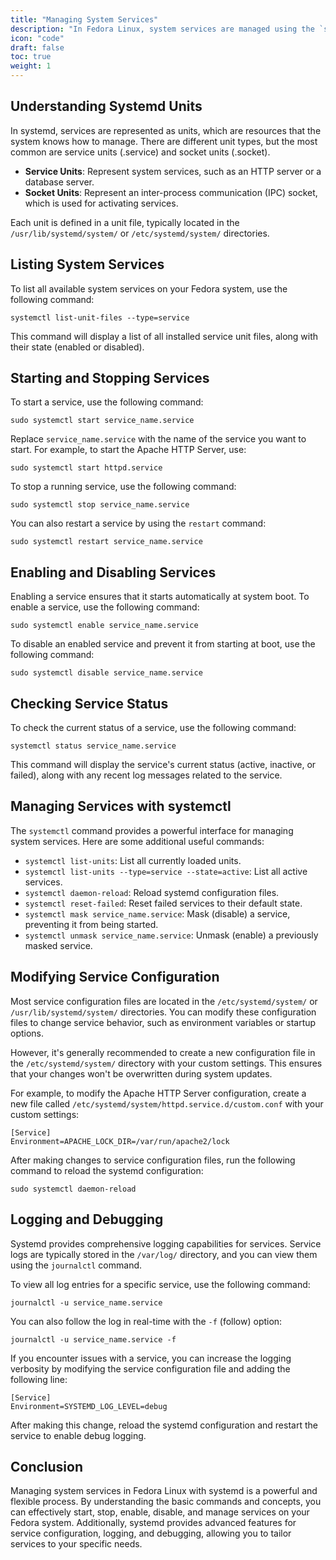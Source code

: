 ```yaml
---
title: "Managing System Services"
description: "In Fedora Linux, system services are managed using the `systemd` system and service manager. The `systemd` suite is responsible for initializing the system in the boot process and controlling system processes after boot. It provides a standard process for starting, stopping, restarting, enabling, and disabling system services."
icon: "code"
draft: false
toc: true
weight: 1
---
```


## Understanding Systemd Units

In systemd, services are represented as units, which are resources that the system knows how to manage. There are different unit types, but the most common are service units (.service) and socket units (.socket).

- **Service Units**: Represent system services, such as an HTTP server or a database server.
- **Socket Units**: Represent an inter-process communication (IPC) socket, which is used for activating services.

Each unit is defined in a unit file, typically located in the `/usr/lib/systemd/system/` or `/etc/systemd/system/` directories.

## Listing System Services

To list all available system services on your Fedora system, use the following command:

```
systemctl list-unit-files --type=service
```

This command will display a list of all installed service unit files, along with their state (enabled or disabled).

## Starting and Stopping Services

To start a service, use the following command:

```
sudo systemctl start service_name.service
```

Replace `service_name.service` with the name of the service you want to start. For example, to start the Apache HTTP Server, use:

```
sudo systemctl start httpd.service
```

To stop a running service, use the following command:

```
sudo systemctl stop service_name.service
```

You can also restart a service by using the `restart` command:

```
sudo systemctl restart service_name.service
```

## Enabling and Disabling Services

Enabling a service ensures that it starts automatically at system boot. To enable a service, use the following command:

```
sudo systemctl enable service_name.service
```

To disable an enabled service and prevent it from starting at boot, use the following command:

```
sudo systemctl disable service_name.service
```

## Checking Service Status

To check the current status of a service, use the following command:

```
systemctl status service_name.service
```

This command will display the service's current status (active, inactive, or failed), along with any recent log messages related to the service.

## Managing Services with systemctl

The `systemctl` command provides a powerful interface for managing system services. Here are some additional useful commands:

- `systemctl list-units`: List all currently loaded units.
- `systemctl list-units --type=service --state=active`: List all active services.
- `systemctl daemon-reload`: Reload systemd configuration files.
- `systemctl reset-failed`: Reset failed services to their default state.
- `systemctl mask service_name.service`: Mask (disable) a service, preventing it from being started.
- `systemctl unmask service_name.service`: Unmask (enable) a previously masked service.

## Modifying Service Configuration

Most service configuration files are located in the `/etc/systemd/system/` or `/usr/lib/systemd/system/` directories. You can modify these configuration files to change service behavior, such as environment variables or startup options.

However, it's generally recommended to create a new configuration file in the `/etc/systemd/system/` directory with your custom settings. This ensures that your changes won't be overwritten during system updates.

For example, to modify the Apache HTTP Server configuration, create a new file called `/etc/systemd/system/httpd.service.d/custom.conf` with your custom settings:

```
[Service]
Environment=APACHE_LOCK_DIR=/var/run/apache2/lock
```

After making changes to service configuration files, run the following command to reload the systemd configuration:

```
sudo systemctl daemon-reload
```

## Logging and Debugging

Systemd provides comprehensive logging capabilities for services. Service logs are typically stored in the `/var/log/` directory, and you can view them using the `journalctl` command.

To view all log entries for a specific service, use the following command:

```
journalctl -u service_name.service
```

You can also follow the log in real-time with the `-f` (follow) option:

```
journalctl -u service_name.service -f
```

If you encounter issues with a service, you can increase the logging verbosity by modifying the service configuration file and adding the following line:

```
[Service]
Environment=SYSTEMD_LOG_LEVEL=debug
```

After making this change, reload the systemd configuration and restart the service to enable debug logging.

## Conclusion

Managing system services in Fedora Linux with systemd is a powerful and flexible process. By understanding the basic commands and concepts, you can effectively start, stop, enable, disable, and manage services on your Fedora system. Additionally, systemd provides advanced features for service configuration, logging, and debugging, allowing you to tailor services to your specific needs.